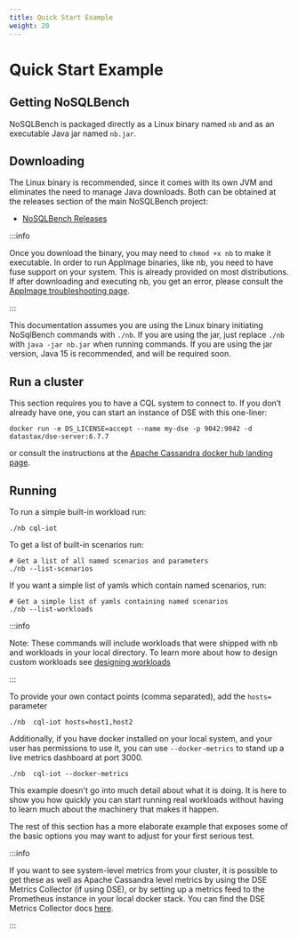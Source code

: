 ```yaml
---
title: Quick Start Example
weight: 20
---
```


# Quick Start Example

## Getting NoSQLBench

NoSQLBench is packaged directly as a Linux binary named `nb` and as an executable Java jar named `nb.jar`.

## Downloading

The Linux binary is recommended, since it comes with its own JVM and eliminates the need to manage Java downloads. Both
can be obtained at the releases section of the main NoSQLBench project:

- [NoSQLBench Releases](https://github.com/nosqlbench/nosqlbench/releases)

:::info

Once you download the binary, you may need to `chmod +x nb` to make it executable. In order to run AppImage binaries,
like nb, you need to have fuse support on your system. This is already provided on most distributions. If after
downloading and executing nb, you get an error, please consult the
[AppImage troubleshooting page](https://docs.appimage.org/user-guide/run-appimages.html#troubleshooting).

:::

This documentation assumes you are using the Linux binary initiating NoSqlBench commands with `./nb`. If you are using
the jar, just replace `./nb` with `java -jar nb.jar` when running
 commands. If you are using the jar version, Java 15 is
recommended, and will be required soon.

## Run a cluster

This section requires you to have a CQL system to connect to.
If you don’t already have one, you can start an instance of DSE with this one-liner:

    docker run -e DS_LICENSE=accept --name my-dse -p 9042:9042 -d datastax/dse-server:6.7.7

or consult the instructions at the
[Apache Cassandra docker hub landing page](https://hub.docker.com/_/cassandra).

## Running

To run a simple built-in workload run:

    ./nb cql-iot

To get a list of built-in scenarios run:

    # Get a list of all named scenarios and parameters
    ./nb --list-scenarios

If you want a simple list of yamls which contain named scenarios, run:

    # Get a simple list of yamls containing named scenarios
    ./nb --list-workloads

:::info

Note: These commands will include workloads that were shipped with nb and workloads in your local directory. To learn
more about how to design custom workloads see
[designing workloads](/index.html#/docs/designing_workloads.html)

:::

To provide your own contact points (comma separated), add the `hosts=` parameter

    ./nb  cql-iot hosts=host1,host2

Additionally, if you have docker installed on your local system, and your user has permissions to use it, you can use
`--docker-metrics` to stand up a live metrics dashboard at port 3000.

    ./nb  cql-iot --docker-metrics

This example doesn't go into much detail about what it is doing. It is here to show you how quickly you can start
running real workloads without having to learn much about the machinery that makes it happen.

The rest of this section has a more elaborate example that exposes some of the basic options you may want to adjust for
your first serious test.

:::info

If you want to see system-level metrics from your cluster, it is possible to get these as well as Apache Cassandra level
metrics by using the DSE Metrics Collector (if using DSE), or by setting up a metrics feed to the Prometheus instance in
your local docker stack. You can find the DSE Metrics Collector docs
[here](https://docs.datastax.com/en/monitoring/doc/monitoring/metricsCollector/mcExportMetricsDocker.html).

:::
